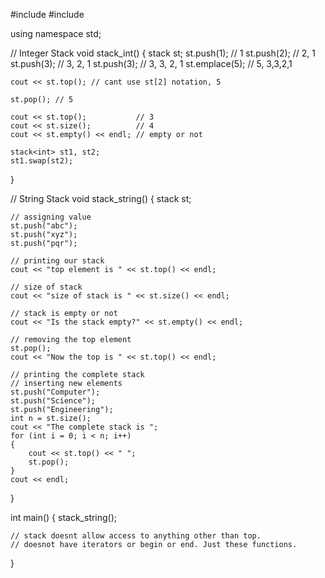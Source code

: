 #include <iostream>
#include <stack>

using namespace std;

// Integer Stack
void stack_int()
{
    stack<int> st;
    st.push(1);    // 1
    st.push(2);    // 2, 1
    st.push(3);    // 3, 2, 1
    st.push(3);    // 3, 3, 2, 1
    st.emplace(5); // 5, 3,3,2,1

    cout << st.top(); // cant use st[2] notation, 5

    st.pop(); // 5

    cout << st.top();           // 3
    cout << st.size();          // 4
    cout << st.empty() << endl; // empty or not

    stack<int> st1, st2;
    st1.swap(st2);
}

// String Stack
void stack_string()
{
    stack<string> st;

    // assigning value
    st.push("abc");
    st.push("xyz");
    st.push("pqr");

    // printing our stack
    cout << "top element is " << st.top() << endl;

    // size of stack
    cout << "size of stack is " << st.size() << endl;

    // stack is empty or not
    cout << "Is the stack empty?" << st.empty() << endl;

    // removing the top element
    st.pop();
    cout << "Now the top is " << st.top() << endl;

    // printing the complete stack
    // inserting new elements
    st.push("Computer");
    st.push("Science");
    st.push("Engineering");
    int n = st.size();
    cout << "The complete stack is ";
    for (int i = 0; i < n; i++)
    {
        cout << st.top() << " ";
        st.pop();
    }
    cout << endl;
}

int main()
{
    stack_string();

    // stack doesnt allow access to anything other than top.
    // doesnot have iterators or begin or end. Just these functions.
}